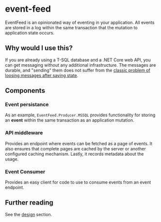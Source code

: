 # event-feed

EventFeed is an opinionated way of eventing in your application. All events are stored in a log within the same transaction that the mutation to application state occurs. 

## Why would I use this?

If you are already using a T-SQL database and a .NET Core web API, you can get messaging without any additional infrastructure. The messages are durable, and "sending" them does not suffer from the [classic problem of loosing messages after saving state](https://devonburriss.me/reliability-with-intents/).

## Components

### Event persistance

As an example, `EventFeed.Producer.MSSQL` provides functionality for storing an **event** within the same transaction as an application mutation. 

### API middleware

Provides an endpoint where events can be fetched as a page of events. It also ensures that complete pages are cached by the server or another configured caching mechanism. Lastly, it records metadata about the usage.

### Event Consumer

Provides an easy client for code to use to consume events from an event endpoint.

## Further reading

See the [design](/design) section.